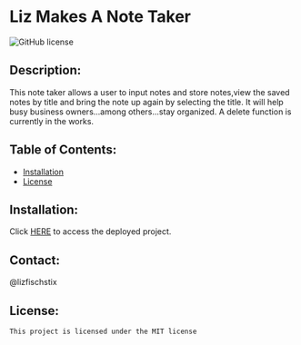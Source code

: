 # Liz Makes A Note Taker
  ![GitHub license](https://img.shields.io/badge/license-MIT-blue.svg)
  ## Description: 
  This note taker allows a user to input notes and store notes,view the saved notes by title and bring the note up again by selecting the title.  It will help busy business owners...among others...stay organized. A delete function is currently in the works. 

  ## Table of Contents: 
  * [Installation](#installation)
  * [License](#license)

  ## Installation: 
  Click [HERE](https://agile-depths-30713-3e7b4facfb83.herokuapp.com/) to access the deployed project. 

  ## Contact:
  @lizfischstix
  ## License:
    This project is licensed under the MIT license